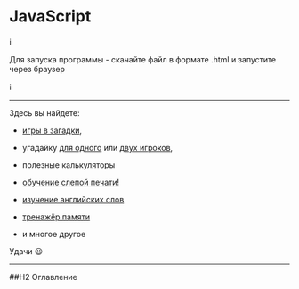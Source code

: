 # JavaScript


ℹ️

Для запуска программы - скачайте файл в формате .html и запустите через браузер

ℹ️

***

Здесь вы найдете:

- [игры в загадки](https://github.com/victoria-ulianova/JavaScript/blob/main/lesson_2/2.5%20puzzles.html),

- угадайку [для одного](https://github.com/victoria-ulianova/JavaScript/blob/main/lesson_2/2.6%20guess.html) или [двух игроков](https://github.com/victoria-ulianova/JavaScript/blob/main/lesson_2/2.7%20guess%202%20players.html),

- полезные калькуляторы

- [обучение слепой печати!](https://github.com/victoria-ulianova/JavaScript/blob/main/lesson_3/3.4%20learning%20to%20touch%20typing.html)

- [изучение английских слов](https://github.com/victoria-ulianova/JavaScript/blob/main/lesson_3/3.6%20function%2C%20english%2C%20learn%20words.html)

- [тренажёр памяти](https://github.com/victoria-ulianova/JavaScript/blob/main/lesson_3/3.8.2%20function%2C%20memory%20check.html)

- и многое другое

Удачи 😃


***

##H2 Оглавление
